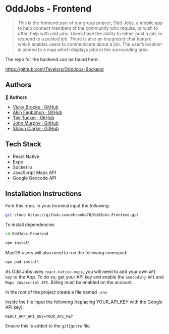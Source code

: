 # OddJobs - Frontend

> This is the frontend part of our group project, Odd Jobs, a mobile app to help connect members of the community who require, or wish to offer, help with odd jobs. Users have the ability to either post a job, or respond to a posted job. There is also an integrated chat feature which enables users to communicate about a job. The user’s location is pinned to a map which displays jobs in the surrounding area.

The repo for the backend can be found here:

https://github.com/Tavelors/OddJobs-Backend

## Authors

👤 **Authors**

- [Vicky Brooke · GitHub](https://github.com/vbrooke78)
- [Akin Fagbohun · GitHub](https://github.com/datboyakin)
- [Tim Tucker · GitHub](https://github.com/timwtuck)
- [John Murphy · GitHub](https://github.com/johndmurphy)
- [Shaun Clarke · GitHub](https://github.com/Tavelar/)

## Tech Stack

- React Native
- Expo
- Socket io
- JavaScript Maps API
- Google Geocode API

## Installation Instructions

Fork this repo.
In your terminal input the following:

```sh
git clone https://github.com/vbrooke78/OddJobs-Frontend.git
```

To install dependencies

```sh
cd OddJobs-Frontend

npm install
```

MacOS users will also need to run the following command:

```sh
npx pod-install
```

As Odd Jobs uses `react-native-maps`, you will need to add your own `API key` to the App.
To do so, get your API key and enable the `Geocoding API` and `Maps Javascript API`.
Billing must be enabled on the account.

In the root of the project create a file named `.env`

Inside the file input the following (replacing YOUR_API_KEY with the Google API key):

`REACT_APP_API_KEY=YOUR_API_KEY`

Ensure this is added to the `gitIgnore` file.
